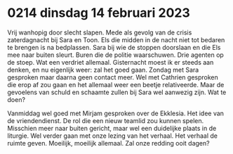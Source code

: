 # 0214 dinsdag 14 februari 2023
Vrij wanhopig door slecht slapen. Mede als gevolg van de crisis zaterdagnacht bij Sara en Toon. Els die midden in de nacht niet tot bedaren te brengen is na bedplassen. Sara bij wie de stoppen doorslaan en die Els mee naar buiten sleurt. Buren die de politie waarschuwen. Drie agenten op de stoep. Wat een verdriet allemaal. Gisternacht moest ik er steeds aan denken, en nu eigenlijk weer: zal het goed gaan. Zondag met Sara gesproken maar daarna geen contact meer. Wel met Cathrien gesproken die erop af zou gaan en het allemaal weer een beetje relativeerde. Maar de gevoelens van schuld en schaamte zullen bij Sara wel aanwezig zijn. Wat te doen? 

Vanmiddag wel goed met Mirjam gesproken over de Ekklesia. Het idee van de vriendendienst. De rol die een nieuw teamlid zou kunnen spelen. Misschien meer naar buiten gericht, maar wel een duidelijke plaats in de liturgie. Wel verder gaan met onze lezing van het verhaal. Het verhaal de ruimte geven. Moeilijk, moeilijk allemaal. Zal onze redding ooit dagen?